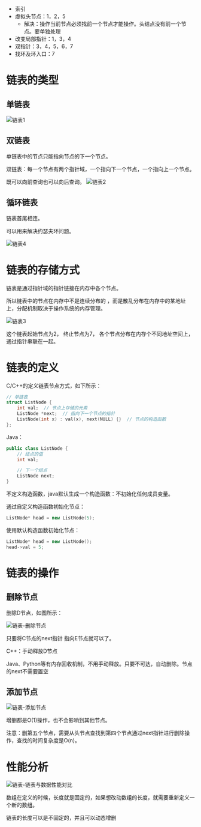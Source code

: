 + 索引
+ 虚拟头节点：1，2，5
  + 解决：操作当前节点必须找前一个节点才能操作。头结点没有前一个节点。要单独处理
+ 改变局部指针：1，3，4
+ 双指针：3，4，5，6，7
+ 找环及环入口：7
 
# 链表的类型

## 单链表

![链表1](https://img-blog.csdnimg.cn/20200806194529815.png)

## 双链表

单链表中的节点只能指向节点的下一个节点。

双链表：每一个节点有两个指针域，一个指向下一个节点，一个指向上一个节点。

既可以向前查询也可以向后查询。
![链表2](https://img-blog.csdnimg.cn/20200806194559317.png)

## 循环链表

链表首尾相连。

可以用来解决约瑟夫环问题。

![链表4](https://img-blog.csdnimg.cn/20200806194629603.png)


# 链表的存储方式

链表是通过指针域的指针链接在内存中各个节点。

所以链表中的节点在内存中不是连续分布的 ，而是散乱分布在内存中的某地址上，分配机制取决于操作系统的内存管理。

![链表3](https://img-blog.csdnimg.cn/20200806194613920.png)

这个链表起始节点为2， 终止节点为7，  各个节点分布在内存个不同地址空间上，通过指针串联在一起。

# 链表的定义

C/C++的定义链表节点方式，如下所示：

```cpp
// 单链表
struct ListNode {
    int val;  // 节点上存储的元素
    ListNode *next;  // 指向下一个节点的指针
    ListNode(int x) : val(x), next(NULL) {}  // 节点的构造函数
};
```


Java：

```java
public class ListNode {
    // 结点的值
    int val;

    // 下一个结点
    ListNode next; 
}
```



不定义构造函数，java默认生成一个构造函数：不初始化任何成员变量。

通过自定义构造函数初始化节点：

```cpp
ListNode* head = new ListNode(5);
```

使用默认构造函数初始化节点：

```cpp
ListNode* head = new ListNode();
head->val = 5;
```

# 链表的操作

## 删除节点

删除D节点，如图所示：

![链表-删除节点](https://img-blog.csdnimg.cn/20200806195114541.png)

只要将C节点的next指针 指向E节点就可以了。

C++：手动释放D节点

Java、Python等有内存回收机制，不用手动释放。只要不可达，自动删除。节点的next不需要置空

## 添加节点

![链表-添加节点](https://img-blog.csdnimg.cn/20200806195134331.png)

增删都是O(1)操作，也不会影响到其他节点。

注意：删第五个节点，需要从头节点查找到第四个节点通过next指针进行删除操作，查找的时间复杂度是O(n)。

# 性能分析

![链表-链表与数据性能对比](https://img-blog.csdnimg.cn/20200806195200276.png)

数组在定义的时候，长度就是固定的，如果想改动数组的长度，就需要重新定义一个新的数组。

链表的长度可以是不固定的，并且可以动态增删

 
